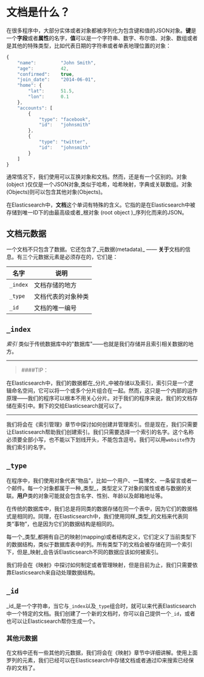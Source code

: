 # 文档是什么？

在很多程序中，大部分实体或者对象都被序列化为包含键和值的JSON对象。**键**是一个**字段**或者**属性**的名字，**值**可以是一个字符串、数字、布尔值、对象、数组或者是其他的特殊类型，比如代表日期的字符串或者单表地理位置的对象：

```js
{
    "name":         "John Smith",
    "age":          42,
    "confirmed":    true,
    "join_date":    "2014-06-01",
    "home": {
        "lat":      51.5,
        "lon":      0.1
    },
    "accounts": [
        {
            "type": "facebook",
            "id":   "johnsmith"
        },
        {
            "type": "twitter",
            "id":   "johnsmith"
        }
    ]
}
```
通常情况下，我们使用可以互换对象和文档。然而，还是有一个区别的。对象(object )仅仅是一个JSON对象,类似于哈希，哈希映射，字典或关联数组。对象(Objects)则可以包含其他对象(Objects)。

在Elasticsearch中，**文档**这个单词有特殊的含义。它指的是在Elasticsearch中被存储到唯一ID下的由最高级或者_根对象 (root object )_序列化而来的JSON。



## 文档元数据

一个文档不只包含了数据。它还包含了_元数据(metadata)_ —— **关于**文档的信息。有三个元数据元素是必须存在的，它们是：

| 名字 | 说明 |
| -- | -- |
| `_index` | 文档存储的地方 |
| `_type` | 文档代表的对象种类 |
| `_id` | 文档的唯一编号 |


## `_index`

_索引_ 类似于传统数据库中的"数据库"——也就是我们存储并且索引相关数据的地方。

***
> ####TIP：

在Elasticsearch中，我们的数据都在_分片_中被存储以及索引，索引只是一个逻辑命名空间，它可以将一个或多个分片组合在一起。然而，这只是一个内部的运作原理——我们的程序可以根本不用关心分片。对于我们的程序来说，我们的文档存储在索引中。剩下的交给Elasticsearch就可以了。
***

我们将会在《索引管理》章节中探讨如何创建并管理索引。但是现在，我们只需要让Elasticsearch帮助我们创建索引。我们只需要选择一个索引的名字。这个名称必须要全部小写，也不能以下划线开头，不能包含逗号。我们可以用`website`作为我们索引的名字。

## `_type`

在程序中，我们使用对象代表“物品”，比如一个用户、一篇博文、一条留言或者一个邮件。每一个对象都属于一种_类型_，类型定义了对象的属性或者与数据的关联。**用户**类的对象可能就会包含名字、性别、年龄以及邮箱地址等。

在传统的数据库中，我们总是将同类的数据存储在同一个表中，因为它们的数据格式是相同的。同理，在Elasticsearch中，我们使用同样_类型_的文档来代表同类“事物”，也是因为它们的数据结构是相同的。

每一个_类型_都拥有自己的映射(mapping)或者结构定义，它们定义了当前类型下的数据结构，类似于数据库表中的列。所有类型下的文档会被存储在同一个索引下，但是_映射_会告诉Elasticsearch不同的数据应该如何被索引。

我们将会在《映射》中探讨如何制定或者管理映射，但是目前为止，我们只需要依靠Elasticsearch来自动处理数据结构。


## `_id`

_id_是一个字符串，当它与`_index`以及`_type`组合时，就可以来代表Elasticsearch中一个特定的文档。我们创建了一个新的文档时，你可以自己提供一个`_id`，或者也可以让Elasticsearch帮你生成一个。

### 其他元数据

在文档中还有一些其他的元数据，我们将会在《映射》章节中详细讲解。使用上面罗列的元素，我们已经可以在Elasticsearch中存储文档或者通过ID来搜索已经保存的文档了。
